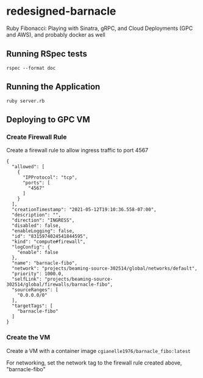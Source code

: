 # redesigned-barnacle
Ruby Fibonacci: Playing with Sinatra, gRPC, and Cloud Deployments (GPC and AWS), and probably docker as well

## Running RSpec tests
~~~~
rspec --format doc
~~~~

## Running the Application
~~~~
ruby server.rb 
~~~~

## Deploying to GPC VM
### Create Firewall Rule
Create a firewall rule to allow ingress traffic to port 4567
~~~~
{
  "allowed": [
    {
      "IPProtocol": "tcp",
      "ports": [
        "4567"
      ]
    }
  ],
  "creationTimestamp": "2021-05-12T19:10:36.558-07:00",
  "description": "",
  "direction": "INGRESS",
  "disabled": false,
  "enableLogging": false,
  "id": "8315974024541844595",
  "kind": "compute#firewall",
  "logConfig": {
    "enable": false
  },
  "name": "barnacle-fibo",
  "network": "projects/beaming-source-302514/global/networks/default",
  "priority": 1000.0,
  "selfLink": "projects/beaming-source-302514/global/firewalls/barnacle-fibo",
  "sourceRanges": [
    "0.0.0.0/0"
  ],
  "targetTags": [
    "barnacle-fibo"
  ]
}
~~~~

### Create the VM
Create a VM with a container image
`cgianelle1976/barnacle_fibo:latest`

For networking, set the network tag to the firewall rule created above, "barnacle-fibo"


